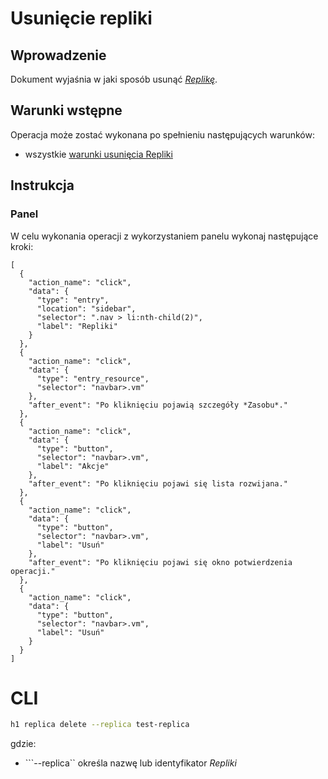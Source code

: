 # Usunięcie repliki

## Wprowadzenie

Dokument wyjaśnia w jaki sposób usunąć *[Replikę](/resource/compute/replica.md)*.

## Warunki wstępne

Operacja może zostać wykonana po spełnieniu następujących warunków:

* wszystkie [warunki usunięcia Repliki](/resource/compute/replica.md#usuniecie)

## Instrukcja

### Panel

W celu wykonania operacji z wykorzystaniem panelu wykonaj następujące kroki:

```guide
[
  {
    "action_name": "click",
    "data": {
      "type": "entry",
      "location": "sidebar",
      "selector": ".nav > li:nth-child(2)",
      "label": "Repliki"
    }
  },
  {
    "action_name": "click",
    "data": {
      "type": "entry_resource",
      "selector": "navbar>.vm"
    },
    "after_event": "Po kliknięciu pojawią szczegóły *Zasobu*."
  },
  {
    "action_name": "click",
    "data": {
      "type": "button",
      "selector": "navbar>.vm",
      "label": "Akcje"
    },
    "after_event": "Po kliknięciu pojawi się lista rozwijana."
  },
  {
    "action_name": "click",
    "data": {
      "type": "button",
      "selector": "navbar>.vm",
      "label": "Usuń"
    },
    "after_event": "Po kliknięciu pojawi się okno potwierdzenia operacji."
  },
  {
    "action_name": "click",
    "data": {
      "type": "button",
      "selector": "navbar>.vm",
      "label": "Usuń"
    }
  }
]
```

# CLI

```bash
h1 replica delete --replica test-replica
```

gdzie:

 * ```--replica`` określa nazwę lub identyfikator *Repliki*

<!--
Szczegółowe dane są dostępne w dokumentacji polecenia [CLI="replica delete"].
-->